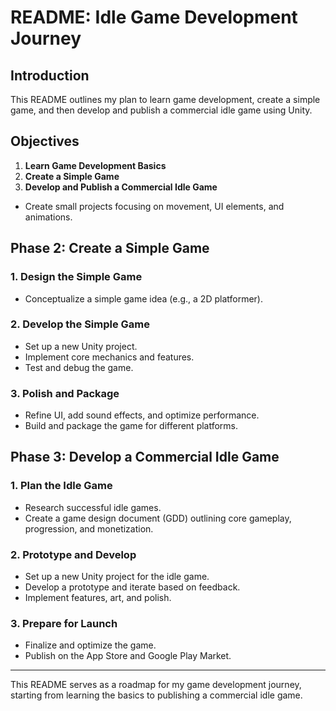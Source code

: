 # README: Idle Game Development Journey

## Introduction

This README outlines my plan to learn game development, create a simple game, and then develop and publish a commercial idle game using Unity.

## Objectives

1. **Learn Game Development Basics**
2. **Create a Simple Game**
3. **Develop and Publish a Commercial Idle Game**

- Create small projects focusing on movement, UI elements, and animations.

## Phase 2: Create a Simple Game

### 1. Design the Simple Game
- Conceptualize a simple game idea (e.g., a 2D platformer).

### 2. Develop the Simple Game
- Set up a new Unity project.
- Implement core mechanics and features.
- Test and debug the game.

### 3. Polish and Package
- Refine UI, add sound effects, and optimize performance.
- Build and package the game for different platforms.

## Phase 3: Develop a Commercial Idle Game

### 1. Plan the Idle Game
- Research successful idle games.
- Create a game design document (GDD) outlining core gameplay, progression, and monetization.

### 2. Prototype and Develop
- Set up a new Unity project for the idle game.
- Develop a prototype and iterate based on feedback.
- Implement features, art, and polish.

### 3. Prepare for Launch
- Finalize and optimize the game.
- Publish on the App Store and Google Play Market.

---

This README serves as a roadmap for my game development journey, starting from learning the basics to publishing a commercial idle game.
